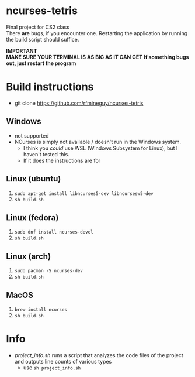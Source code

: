 # ncurses-tetris
Final project for CS2 class<br>
There **are** bugs, if you encounter one. Restarting the application by running the build script should suffice.



**IMPORTANT**<br>
**MAKE SURE YOUR TERMINAL IS AS BIG AS IT CAN GET**
**If something bugs out, just restart the program**

# Build instructions
* git clone https://github.com/rfmineguy/ncurses-tetris

## Windows
* not supported
* NCurses is simply not available / doesn't run in the Windows system.
  - I think you *could* use WSL (Windows Subsystem for Linux), but I haven't tested this.
  - If it does the instructions are for

## Linux (ubuntu)
1. `sudo apt-get install libncurses5-dev libncursesw5-dev`
2. `sh build.sh`

## Linux (fedora)
1. `sudo dnf install ncurses-devel`
2. `sh build.sh`

## Linux (arch)
1. `sudo pacman -S ncurses-dev`
2. `sh build.sh`

## MacOS
1. `brew install ncurses`
2. `sh build.sh`


# Info
* *project_info.sh* runs a script that analyzes the code files of the project and outputs line counts of various types
  - use `sh project_info.sh`
